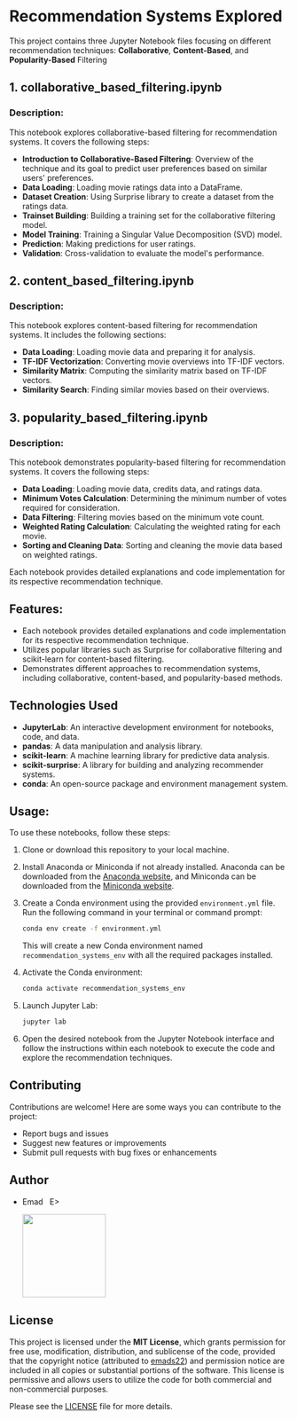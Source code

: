 # Recommendation Systems Explored

This project contains three Jupyter Notebook files focusing on different recommendation techniques: **Collaborative**, **Content-Based**, and **Popularity-Based** Filtering

## 1. collaborative_based_filtering.ipynb

### Description:
This notebook explores collaborative-based filtering for recommendation systems. It covers the following steps:

- **Introduction to Collaborative-Based Filtering**: Overview of the technique and its goal to predict user preferences based on similar users' preferences.
- **Data Loading**: Loading movie ratings data into a DataFrame.
- **Dataset Creation**: Using Surprise library to create a dataset from the ratings data.
- **Trainset Building**: Building a training set for the collaborative filtering model.
- **Model Training**: Training a Singular Value Decomposition (SVD) model.
- **Prediction**: Making predictions for user ratings.
- **Validation**: Cross-validation to evaluate the model's performance.

## 2. content_based_filtering.ipynb

### Description:
This notebook explores content-based filtering for recommendation systems. It includes the following sections:

- **Data Loading**: Loading movie data and preparing it for analysis.
- **TF-IDF Vectorization**: Converting movie overviews into TF-IDF vectors.
- **Similarity Matrix**: Computing the similarity matrix based on TF-IDF vectors.
- **Similarity Search**: Finding similar movies based on their overviews.

## 3. popularity_based_filtering.ipynb

### Description:
This notebook demonstrates popularity-based filtering for recommendation systems. It covers the following steps:

- **Data Loading**: Loading movie data, credits data, and ratings data.
- **Minimum Votes Calculation**: Determining the minimum number of votes required for consideration.
- **Data Filtering**: Filtering movies based on the minimum vote count.
- **Weighted Rating Calculation**: Calculating the weighted rating for each movie.
- **Sorting and Cleaning Data**: Sorting and cleaning the movie data based on weighted ratings.

Each notebook provides detailed explanations and code implementation for its respective recommendation technique.

## Features:
- Each notebook provides detailed explanations and code implementation for its respective recommendation technique.
- Utilizes popular libraries such as Surprise for collaborative filtering and scikit-learn for content-based filtering.
- Demonstrates different approaches to recommendation systems, including collaborative, content-based, and popularity-based methods.

## Technologies Used
- **JupyterLab**: An interactive development environment for notebooks, code, and data.
- **pandas**: A data manipulation and analysis library.
- **scikit-learn**: A machine learning library for predictive data analysis.
- **scikit-surprise**: A library for building and analyzing recommender systems.
- **conda**: An open-source package and environment management system.

## Usage:
To use these notebooks, follow these steps:

1. Clone or download this repository to your local machine.
2. Install Anaconda or Miniconda if not already installed. Anaconda can be downloaded from the [Anaconda website](https://www.anaconda.com/products/distribution), and Miniconda can be downloaded from the [Miniconda website](https://docs.conda.io/en/latest/miniconda.html).
3. Create a Conda environment using the provided `environment.yml` file. Run the following command in your terminal or command prompt:

    ```bash
    conda env create -f environment.yml
    ```

   This will create a new Conda environment named `recommendation_systems_env` with all the required packages installed.
4. Activate the Conda environment:

    ```bash
    conda activate recommendation_systems_env
    ```

5. Launch Jupyter Lab:

    ```bash
    jupyter lab
    ```

6. Open the desired notebook from the Jupyter Notebook interface and follow the instructions within each notebook to execute the code and explore the recommendation techniques.

## Contributing
Contributions are welcome! Here are some ways you can contribute to the project:
- Report bugs and issues
- Suggest new features or improvements
- Submit pull requests with bug fixes or enhancements

## Author
- Emad &nbsp; E>
  
  [<img src="https://img.shields.io/badge/GitHub-Profile-blue?logo=github" width="150">](https://github.com/emads22)

## License
This project is licensed under the **MIT License**, which grants permission for free use, modification, distribution, and sublicense of the code, provided that the copyright notice (attributed to [emads22](https://github.com/emads22)) and permission notice are included in all copies or substantial portions of the software. This license is permissive and allows users to utilize the code for both commercial and non-commercial purposes.

Please see the [LICENSE](LICENSE) file for more details.